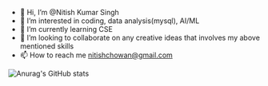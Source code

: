 - 👋 Hi, I’m @Nitish Kumar Singh
- 👀 I’m interested in coding, data analysis(mysql), AI/ML
- 🌱 I’m currently learning CSE
- 💞️ I’m looking to collaborate on any creative ideas that involves my above mentioned skills
- 📫 How to reach me nitishchowan@gmail.com

![Anurag's GitHub stats](https://github-readme-stats.vercel.app/api?username=anuraghazra&show_icons=true&theme=radical)

